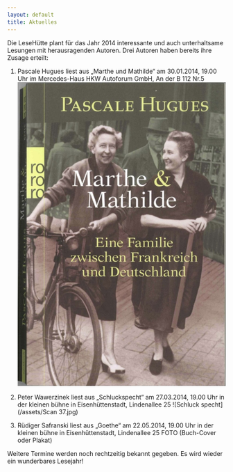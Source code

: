 ```yaml
---
layout: default
title: Aktuelles
---
```

Die LeseHütte plant für das Jahr 2014 interessante und auch unterhaltsame Lesungen mit herausragenden Autoren. Drei Autoren haben bereits ihre Zusage erteilt:

1. Pascale Hugues liest aus „Marthe und Mathilde“ am 30.01.2014, 19.00 Uhr im Mercedes-Haus HKW Autoforum GmbH, An der B 112 Nr.5 
 ![Marthe Mathilde](/assets/marthe_mathilde.jpg)
1. Peter Wawerzinek liest aus „Schluckspecht“ am 27.03.2014, 19.00 Uhr in der kleinen bühne in Eisenhüttenstadt, Lindenallee 25
   ![Schluck specht](/assets/Scan 37.jpg)
   
2. Rüdiger Safranski liest aus „Goethe“ am 22.05.2014, 19.00 Uhr in der kleinen bühne in Eisenhüttenstadt, Lindenallee 25 FOTO (Buch-Cover oder Plakat)


Weitere Termine werden noch rechtzeitig bekannt gegeben. Es wird wieder ein wunderbares Lesejahr!
